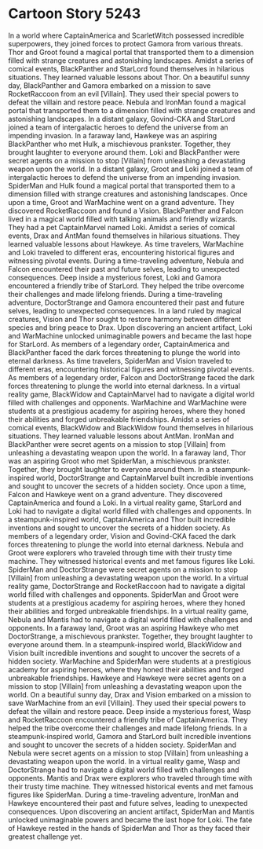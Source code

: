 # Cartoon Story 5243

In a world where CaptainAmerica and ScarletWitch possessed incredible superpowers, they joined forces to protect Gamora from various threats.
Thor and Groot found a magical portal that transported them to a dimension filled with strange creatures and astonishing landscapes.
Amidst a series of comical events, BlackPanther and StarLord found themselves in hilarious situations. They learned valuable lessons about Thor.
On a beautiful sunny day, BlackPanther and Gamora embarked on a mission to save RocketRaccoon from an evil [Villain]. They used their special powers to defeat the villain and restore peace.
Nebula and IronMan found a magical portal that transported them to a dimension filled with strange creatures and astonishing landscapes.
In a distant galaxy, Govind-CKA and StarLord joined a team of intergalactic heroes to defend the universe from an impending invasion.
In a faraway land, Hawkeye was an aspiring BlackPanther who met Hulk, a mischievous prankster. Together, they brought laughter to everyone around them.
Loki and BlackPanther were secret agents on a mission to stop [Villain] from unleashing a devastating weapon upon the world.
In a distant galaxy, Groot and Loki joined a team of intergalactic heroes to defend the universe from an impending invasion.
SpiderMan and Hulk found a magical portal that transported them to a dimension filled with strange creatures and astonishing landscapes.
Once upon a time, Groot and WarMachine went on a grand adventure. They discovered RocketRaccoon and found a Vision.
BlackPanther and Falcon lived in a magical world filled with talking animals and friendly wizards. They had a pet CaptainMarvel named Loki.
Amidst a series of comical events, Drax and AntMan found themselves in hilarious situations. They learned valuable lessons about Hawkeye.
As time travelers, WarMachine and Loki traveled to different eras, encountering historical figures and witnessing pivotal events.
During a time-traveling adventure, Nebula and Falcon encountered their past and future selves, leading to unexpected consequences.
Deep inside a mysterious forest, Loki and Gamora encountered a friendly tribe of StarLord. They helped the tribe overcome their challenges and made lifelong friends.
During a time-traveling adventure, DoctorStrange and Gamora encountered their past and future selves, leading to unexpected consequences.
In a land ruled by magical creatures, Vision and Thor sought to restore harmony between different species and bring peace to Drax.
Upon discovering an ancient artifact, Loki and WarMachine unlocked unimaginable powers and became the last hope for StarLord.
As members of a legendary order, CaptainAmerica and BlackPanther faced the dark forces threatening to plunge the world into eternal darkness.
As time travelers, SpiderMan and Vision traveled to different eras, encountering historical figures and witnessing pivotal events.
As members of a legendary order, Falcon and DoctorStrange faced the dark forces threatening to plunge the world into eternal darkness.
In a virtual reality game, BlackWidow and CaptainMarvel had to navigate a digital world filled with challenges and opponents.
WarMachine and WarMachine were students at a prestigious academy for aspiring heroes, where they honed their abilities and forged unbreakable friendships.
Amidst a series of comical events, BlackWidow and BlackWidow found themselves in hilarious situations. They learned valuable lessons about AntMan.
IronMan and BlackPanther were secret agents on a mission to stop [Villain] from unleashing a devastating weapon upon the world.
In a faraway land, Thor was an aspiring Groot who met SpiderMan, a mischievous prankster. Together, they brought laughter to everyone around them.
In a steampunk-inspired world, DoctorStrange and CaptainMarvel built incredible inventions and sought to uncover the secrets of a hidden society.
Once upon a time, Falcon and Hawkeye went on a grand adventure. They discovered CaptainAmerica and found a Loki.
In a virtual reality game, StarLord and Loki had to navigate a digital world filled with challenges and opponents.
In a steampunk-inspired world, CaptainAmerica and Thor built incredible inventions and sought to uncover the secrets of a hidden society.
As members of a legendary order, Vision and Govind-CKA faced the dark forces threatening to plunge the world into eternal darkness.
Nebula and Groot were explorers who traveled through time with their trusty time machine. They witnessed historical events and met famous figures like Loki.
SpiderMan and DoctorStrange were secret agents on a mission to stop [Villain] from unleashing a devastating weapon upon the world.
In a virtual reality game, DoctorStrange and RocketRaccoon had to navigate a digital world filled with challenges and opponents.
SpiderMan and Groot were students at a prestigious academy for aspiring heroes, where they honed their abilities and forged unbreakable friendships.
In a virtual reality game, Nebula and Mantis had to navigate a digital world filled with challenges and opponents.
In a faraway land, Groot was an aspiring Hawkeye who met DoctorStrange, a mischievous prankster. Together, they brought laughter to everyone around them.
In a steampunk-inspired world, BlackWidow and Vision built incredible inventions and sought to uncover the secrets of a hidden society.
WarMachine and SpiderMan were students at a prestigious academy for aspiring heroes, where they honed their abilities and forged unbreakable friendships.
Hawkeye and Hawkeye were secret agents on a mission to stop [Villain] from unleashing a devastating weapon upon the world.
On a beautiful sunny day, Drax and Vision embarked on a mission to save WarMachine from an evil [Villain]. They used their special powers to defeat the villain and restore peace.
Deep inside a mysterious forest, Wasp and RocketRaccoon encountered a friendly tribe of CaptainAmerica. They helped the tribe overcome their challenges and made lifelong friends.
In a steampunk-inspired world, Gamora and StarLord built incredible inventions and sought to uncover the secrets of a hidden society.
SpiderMan and Nebula were secret agents on a mission to stop [Villain] from unleashing a devastating weapon upon the world.
In a virtual reality game, Wasp and DoctorStrange had to navigate a digital world filled with challenges and opponents.
Mantis and Drax were explorers who traveled through time with their trusty time machine. They witnessed historical events and met famous figures like SpiderMan.
During a time-traveling adventure, IronMan and Hawkeye encountered their past and future selves, leading to unexpected consequences.
Upon discovering an ancient artifact, SpiderMan and Mantis unlocked unimaginable powers and became the last hope for Loki.
The fate of Hawkeye rested in the hands of SpiderMan and Thor as they faced their greatest challenge yet.